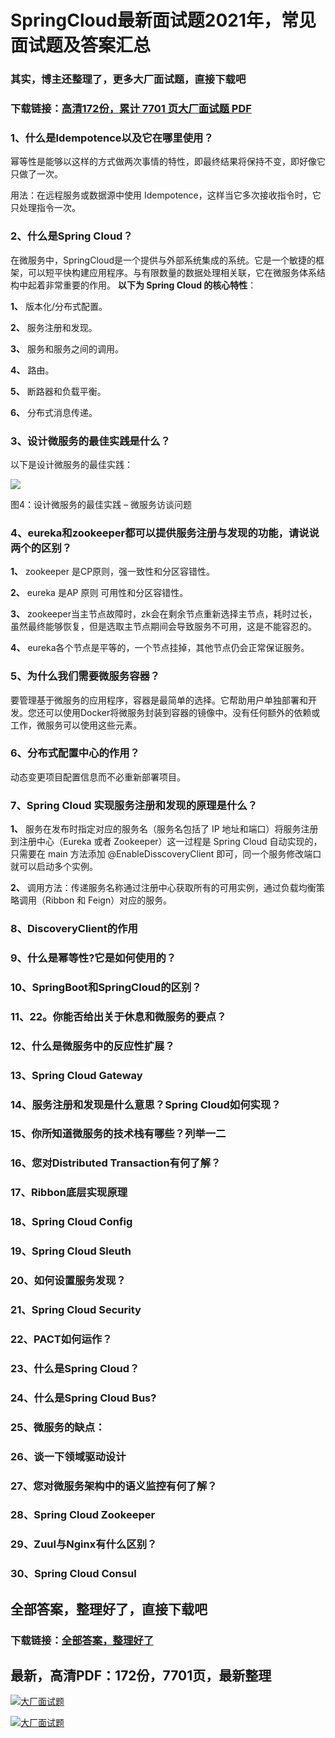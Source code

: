 # SpringCloud最新面试题2021年，常见面试题及答案汇总

### 其实，博主还整理了，更多大厂面试题，直接下载吧

### 下载链接：[高清172份，累计 7701 页大厂面试题  PDF](https://github.com/souyunku/DevBooks/blob/master/docs/index.md)



### 1、什么是Idempotence以及它在哪里使用？

幂等性是能够以这样的方式做两次事情的特性，即最终结果将保持不变，即好像它只做了一次。

用法：在远程服务或数据源中使用 Idempotence，这样当它多次接收指令时，它只处理指令一次。


### 2、什么是Spring Cloud？

在微服务中，SpringCloud是一个提供与外部系统集成的系统。它是一个敏捷的框架，可以短平快构建应用程序。与有限数量的数据处理相关联，它在微服务体系结构中起着非常重要的作用。 **以下为 Spring Cloud 的核心特性**：

**1、** 版本化/分布式配置。

**2、** 服务注册和发现。

**3、** 服务和服务之间的调用。

**4、** 路由。

**5、** 断路器和负载平衡。

**6、** 分布式消息传递。


### 3、设计微服务的最佳实践是什么？

以下是设计微服务的最佳实践：

![](https://gitee.com/souyunkutech/souyunku-home/raw/master/images/souyunku-web/2019/08/0816/01/img_4.png#alt=img%5C_4.png)

图4：设计微服务的最佳实践 – 微服务访谈问题


### 4、eureka和zookeeper都可以提供服务注册与发现的功能，请说说两个的区别？

**1、** zookeeper 是CP原则，强一致性和分区容错性。

**2、** eureka 是AP 原则 可用性和分区容错性。

**3、** zookeeper当主节点故障时，zk会在剩余节点重新选择主节点，耗时过长，虽然最终能够恢复，但是选取主节点期间会导致服务不可用，这是不能容忍的。

**4、** eureka各个节点是平等的，一个节点挂掉，其他节点仍会正常保证服务。


### 5、为什么我们需要微服务容器？

要管理基于微服务的应用程序，容器是最简单的选择。它帮助用户单独部署和开发。您还可以使用Docker将微服务封装到容器的镜像中。没有任何额外的依赖或工作，微服务可以使用这些元素。


### 6、分布式配置中心的作用？

动态变更项目配置信息而不必重新部署项目。


### 7、Spring Cloud 实现服务注册和发现的原理是什么？

**1、** 服务在发布时指定对应的服务名（服务名包括了 IP 地址和端口）将服务注册到注册中心（Eureka 或者 Zookeeper）这一过程是 Spring Cloud 自动实现的，只需要在 main 方法添加 @EnableDisscoveryClient 即可，同一个服务修改端口就可以启动多个实例。

**2、** 调用方法：传递服务名称通过注册中心获取所有的可用实例，通过负载均衡策略调用（Ribbon 和 Feign）对应的服务。


### 8、DiscoveryClient的作用
### 9、什么是幂等性?它是如何使用的？
### 10、SpringBoot和SpringCloud的区别？
### 11、22。你能否给出关于休息和微服务的要点？
### 12、什么是微服务中的反应性扩展？
### 13、Spring Cloud Gateway
### 14、服务注册和发现是什么意思？Spring Cloud如何实现？
### 15、你所知道微服务的技术栈有哪些？列举一二
### 16、您对Distributed Transaction有何了解？
### 17、Ribbon底层实现原理
### 18、Spring Cloud Config
### 19、Spring Cloud Sleuth
### 20、如何设置服务发现？
### 21、Spring Cloud Security
### 22、PACT如何运作？
### 23、什么是Spring Cloud？
### 24、什么是Spring Cloud Bus?
### 25、微服务的缺点：
### 26、谈一下领域驱动设计
### 27、您对微服务架构中的语义监控有何了解？
### 28、Spring Cloud Zookeeper
### 29、Zuul与Nginx有什么区别？
### 30、Spring Cloud Consul




## 全部答案，整理好了，直接下载吧

### 下载链接：[全部答案，整理好了](https://www.souyunku.com/wp-content/uploads/weixin/githup-weixin-2.png)




## 最新，高清PDF：172份，7701页，最新整理

[![大厂面试题](https://www.souyunku.com/wp-content/uploads/weixin/mst.png "架构师专栏")](https://www.souyunku.com/wp-content/uploads/weixin/githup-weixin.png "架构师专栏")

[![大厂面试题](https://www.souyunku.com/wp-content/uploads/weixin/githup-weixin.png "架构师专栏")](https://www.souyunku.com/wp-content/uploads/weixin/githup-weixin.png "架构师专栏")
